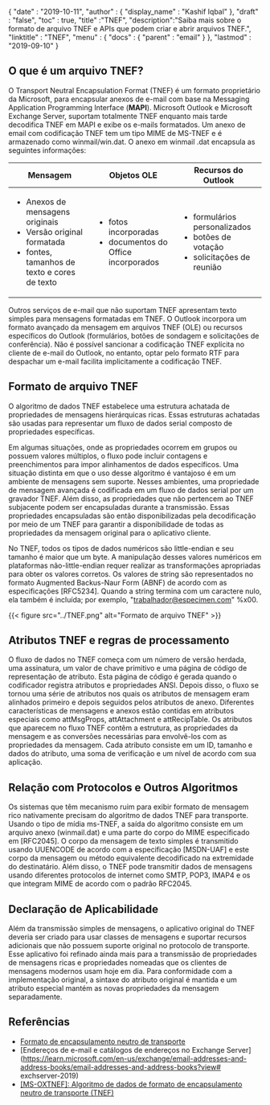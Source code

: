 {
  "date" : "2019-10-11",
  "author" : {
    "display_name" : "Kashif Iqbal"
},
  "draft" : "false",
  "toc" : true,
  "title" :"TNEF",
  "description":"Saiba mais sobre o formato de arquivo TNEF e APIs que podem criar e abrir arquivos TNEF.",
  "linktitle" : "TNEF",
  "menu" : {
    "docs" : {
      "parent" : "email"
}
},
  "lastmod" : "2019-09-10"
}

## O que é um arquivo TNEF?

O Transport Neutral Encapsulation Format (TNEF) é um formato proprietário da Microsoft, para encapsular anexos de e-mail com base na Messaging Application Programming Interface (**MAPI**). Microsoft Outlook e Microsoft Exchange Server, suportam totalmente TNEF enquanto mais tarde decodifica TNEF em MAPI e exibe os e-mails formatados. Um anexo de email com codificação TNEF tem um tipo MIME de MS-TNEF e é armazenado como winmail/win.dat. O anexo em winmail .dat encapsula as seguintes informações:


|Mensagem|Objetos OLE|Recursos do Outlook
---|---|---|
|<ul><li> Anexos de mensagens originais</li><li> Versão original formatada</li><li> fontes, tamanhos de texto e cores de texto</li></ul> |<ul><li> fotos incorporadas</li><li> documentos do Office incorporados</li></ul> |<ul><li> formulários personalizados</li><li> botões de votação</li><li> solicitações de reunião</li></ul>


Outros serviços de e-mail que não suportam TNEF apresentam texto simples para mensagens formatadas em TNEF. O Outlook incorpora um formato avançado da mensagem em arquivos TNEF (OLE) ou recursos específicos do Outlook (formulários, botões de sondagem e solicitações de conferência). Não é possível sancionar a codificação TNEF explícita no cliente de e-mail do Outlook, no entanto, optar pelo formato RTF para despachar um e-mail facilita implicitamente a codificação TNEF.

## Formato de arquivo TNEF

O algoritmo de dados TNEF estabelece uma estrutura achatada de propriedades de mensagens hierárquicas ricas. Essas estruturas achatadas são usadas para representar um fluxo de dados serial composto de propriedades específicas.

Em algumas situações, onde as propriedades ocorrem em grupos ou possuem valores múltiplos, o fluxo pode incluir contagens e preenchimentos para impor alinhamentos de dados específicos. Uma situação distinta em que o uso desse algoritmo é vantajoso é em um ambiente de mensagens sem suporte. Nesses ambientes, uma propriedade de mensagem avançada é codificada em um fluxo de dados serial por um gravador TNEF. Além disso, as propriedades que não pertencem ao TNEF subjacente podem ser encapsuladas durante a transmissão. Essas propriedades encapsuladas são então disponibilizadas pela decodificação por meio de um TNEF para garantir a disponibilidade de todas as propriedades da mensagem original para o aplicativo cliente.

No TNEF, todos os tipos de dados numéricos são little-endian e seu tamanho é maior que um byte. A manipulação desses valores numéricos em plataformas não-little-endian requer realizar as transformações apropriadas para obter os valores corretos. Os valores de string são representados no formato Augmented Backus-Naur Form (ABNF) de acordo com as especificações [RFC5234]. Quando a string termina com um caractere nulo, ela também é incluída; por exemplo, "trabalhador@especimen.com" %x00.

{{< figure src="../TNEF.png" alt="Formato de arquivo TNEF" >}}

## Atributos TNEF e regras de processamento ##

O fluxo de dados no TNEF começa com um número de versão herdada, uma assinatura, um valor de chave primitivo e uma página de código de representação de atributo. Esta página de código é gerada quando o codificador registra atributos e propriedades ANSI. Depois disso, o fluxo se tornou uma série de atributos nos quais os atributos de mensagem eram alinhados primeiro e depois seguidos pelos atributos de anexo. Diferentes características de mensagens e anexos estão contidas em atributos especiais como attMsgProps, attAttachment e attRecipTable. Os atributos que aparecem no fluxo TNEF contêm a estrutura, as propriedades da mensagem e as conversões necessárias para envolvê-los com as propriedades da mensagem. Cada atributo consiste em um ID, tamanho e dados do atributo, uma soma de verificação e um nível de acordo com sua aplicação.

## Relação com Protocolos e Outros Algoritmos ##

Os sistemas que têm mecanismo ruim para exibir formato de mensagem rico nativamente precisam do algoritmo de dados TNEF para transporte. Usando o tipo de mídia ms-TNEF, a saída do algoritmo consiste em um arquivo anexo (winmail.dat) e uma parte do corpo do MIME especificado em [RFC2045]. O corpo da mensagem de texto simples é transmitido usando UUENCODE de acordo com a especificação [MSDN-UAF] e este corpo da mensagem ou método equivalente decodificado na extremidade do destinatário. Além disso, o TNEF pode transmitir dados de mensagens usando diferentes protocolos de internet como SMTP, POP3, IMAP4 e os que integram MIME de acordo com o padrão RFC2045.

## Declaração de Aplicabilidade ##

Além da transmissão simples de mensagens, o aplicativo original do TNEF deveria ser criado para usar classes de mensagens e suportar recursos adicionais que não possuem suporte original no protocolo de transporte. Esse aplicativo foi refinado ainda mais para a transmissão de propriedades de mensagens ricas e propriedades nomeadas que os clientes de mensagens modernos usam hoje em dia. Para conformidade com a implementação original, a sintaxe do atributo original é mantida e um atributo especial mantém as novas propriedades da mensagem separadamente.

## Referências

* [Formato de encapsulamento neutro de transporte](https://en.wikipedia.org/wiki/Transport_Neutral_Encapsulation_Format)
* [Endereços de e-mail e catálogos de endereços no Exchange Server](https://learn.microsoft.com/en-us/exchange/email-addresses-and-address-books/email-addresses-and-address-books?view# exchserver-2019)
* [[MS-OXTNEF]: Algoritmo de dados de formato de encapsulamento neutro de transporte (TNEF)](https://msdn.microsoft.com/en-us/library/cc425498(v#exchg.80).aspx)

